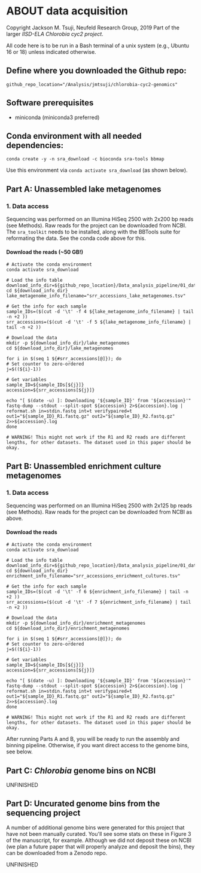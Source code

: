 # ABOUT data acquisition
Copyright Jackson M. Tsuji, Neufeld Research Group, 2019
Part of the larger *IISD-ELA Chlorobia cyc2 project*.

All code here is to be run in a Bash terminal of a unix system (e.g., Ubuntu 16 or 18) unless indicated otherwise.

## Define where you downloaded the Github repo:
```
github_repo_location="/Analysis/jmtsuji/chlorobia-cyc2-genomics"
```

## Software prerequisites
- miniconda (miniconda3 preferred)


## Conda environment with all needed dependencies:
```
conda create -y -n sra_download -c bioconda sra-tools bbmap
```
Use this environment via `conda activate sra_download` (as shown below).


## Part A: Unassembled lake metagenomes
### 1. Data access
Sequencing was performed on an Illumina HiSeq 2500 with 2x200 bp reads (see Methods). Raw reads for the project can be downloaded from NCBI. The `sra_toolkit` needs to be installed, along with the BBTools suite for reformating the data. See the conda code above for this.

#### Download the reads (~50 GB!)
```
# Activate the conda environment
conda activate sra_download

# Load the info table
download_info_dir=${github_repo_location}/Data_analysis_pipeline/01_data_acquisition
cd ${download_info_dir}
lake_metagenome_info_filename="srr_accessions_lake_metagenomes.tsv"

# Get the info for each sample
sample_IDs=($(cut -d '\t' -f 4 ${lake_metagenome_info_filename} | tail -n +2 ))
srr_accessions=($(cut -d '\t' -f 5 ${lake_metagenome_info_filename} | tail -n +2 ))

# Download the data
mkdir -p ${download_info_dir}/lake_metagenomes
cd ${download_info_dir}/lake_metagenomes

for i in $(seq 1 ${#srr_accessions[@]}); do
# Set counter to zero-ordered
j=$((${i}-1))

# Get variables
sample_ID=${sample_IDs[${j}]}
accession=${srr_accessions[${j}]}

echo "[ $(date -u) ]: Downloading '${sample_ID}' from '${accession}'"
fastq-dump --stdout --split-spot ${accession} 2>${accession}.log | reformat.sh in=stdin.fastq int=t verifypaired=t out1="${sample_ID}_R1.fastq.gz" out2="${sample_ID}_R2.fastq.gz" 2>>${accession}.log
done

# WARNING! This might not work if the R1 and R2 reads are different lengths, for other datasets. The dataset used in this paper should be okay.
```


## Part B: Unassembled enrichment culture metagenomes
### 1. Data access
Sequencing was performed on an Illumina HiSeq 2500 with 2x125 bp reads (see Methods). Raw reads for the project can be downloaded from NCBI as above.

#### Download the reads
```
# Activate the conda environment
conda activate sra_download

# Load the info table
download_info_dir=${github_repo_location}/Data_analysis_pipeline/01_data_acquisition
cd ${download_info_dir}
enrichment_info_filename="srr_accessions_enrichment_cultures.tsv"

# Get the info for each sample
sample_IDs=($(cut -d '\t' -f 6 ${enrichment_info_filename} | tail -n +2 ))
srr_accessions=($(cut -d '\t' -f 7 ${enrichment_info_filename} | tail -n +2 ))

# Download the data
mkdir -p ${download_info_dir}/enrichment_metagenomes
cd ${download_info_dir}/enrichment_metagenomes

for i in $(seq 1 ${#srr_accessions[@]}); do
# Set counter to zero-ordered
j=$((${i}-1))

# Get variables
sample_ID=${sample_IDs[${j}]}
accession=${srr_accessions[${j}]}

echo "[ $(date -u) ]: Downloading '${sample_ID}' from '${accession}'"
fastq-dump --stdout --split-spot ${accession} 2>${accession}.log | reformat.sh in=stdin.fastq int=t verifypaired=t out1="${sample_ID}_R1.fastq.gz" out2="${sample_ID}_R2.fastq.gz" 2>>${accession}.log
done

# WARNING! This might not work if the R1 and R2 reads are different lengths, for other datasets. The dataset used in this paper should be okay.
```

After running Parts A and B, you will be ready to run the assembly and binning pipeline. Otherwise, if you want direct access to the genome bins, see below.

## Part C: *Chlorobia* genome bins on NCBI

UNFINISHED

## Part D: Uncurated genome bins from the sequencing project
A number of additional genome bins were generated for this project that have not been manually curated. You'll see some stats on these in Figure 3 of the manuscript, for example. Although we did not deposit these on NCBI (we plan a future paper that will properly analyze and deposit the bins), they can be downloaded from a Zenodo repo.

UNFINISHED
